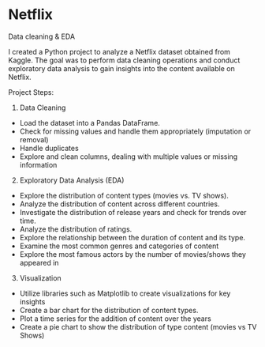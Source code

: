 # Netflix
Data cleaning &amp; EDA

I created a Python project to analyze a Netflix dataset obtained from Kaggle. The goal was to perform data cleaning operations and conduct exploratory data analysis to gain insights into the content available on Netflix.

Project Steps:
1. Data Cleaning
 - Load the dataset into a Pandas DataFrame.
 - Check for missing values and handle them appropriately (imputation or removal)
 - Handle duplicates
 - Explore and clean columns, dealing with multiple values or missing information

2. Exploratory Data Analysis (EDA)
 - Explore the distribution of content types (movies vs. TV shows).
 - Analyze the distribution of content across different countries.
 - Investigate the distribution of release years and check for trends over time.
 - Analyze the distribution of ratings.
 - Explore the relationship between the duration of content and its type.
 - Examine the most common genres and categories of content
 - Explore the most famous actors by the number of movies/shows they appeared in

3. Visualization 
 - Utilize libraries such as Matplotlib to create visualizations for key insights
 - Create a bar chart for the distribution of content types.
 - Plot a time series for the addition of content over the years
 - Create a pie chart to show the distribution of type content (movies vs TV Shows)
